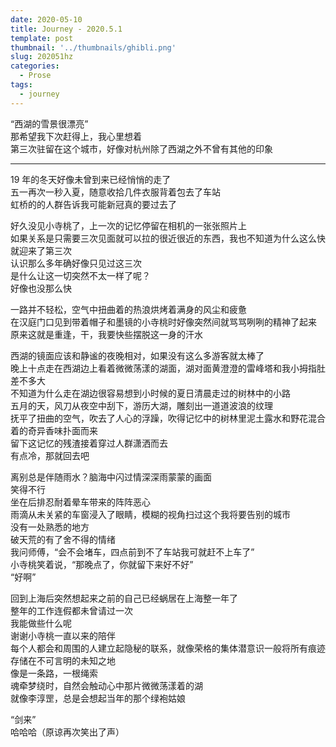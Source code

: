 ```yaml
---
date: 2020-05-10
title: Journey - 2020.5.1
template: post
thumbnail: '../thumbnails/ghibli.png'
slug: 202051hz
categories:
  - Prose
tags:
  - journey
---
```


“西湖的雪景很漂亮”<br />
那希望我下次赶得上，我心里想着<br />
第三次驻留在这个城市，好像对杭州除了西湖之外不曾有其他的印象

---

19 年的冬天好像未曾到来已经悄悄的走了<br />
五一再次一秒入夏，随意收拾几件衣服背着包去了车站<br />
虹桥的的人群告诉我可能新冠真的要过去了

好久没见小寺桃了，上一次的记忆停留在相机的一张张照片上<br />
如果关系是只需要三次见面就可以拉的很近很近的东西，我也不知道为什么这么快就迎来了第三次<br />
认识那么多年确好像只见过这三次<br />
是什么让这一切突然不太一样了呢？<br />
好像也没那么快<br />

一路并不轻松，空气中扭曲着的热浪烘烤着满身的风尘和疲惫<br />
在汉庭门口见到带着帽子和墨镜的小寺桃时好像突然间就骂骂咧咧的精神了起来<br />
原来这就是重逢，干，我要快些摆脱这一身的汗水<br />

西湖的镜面应该和静谧的夜晚相对，如果没有这么多游客就太棒了<br />
晚上十点走在西湖边上看着微微荡漾的湖面，湖对面黄澄澄的雷峰塔和我小拇指肚差不多大<br />
不知道为什么走在湖边很容易想到小时候的夏日清晨走过的树林中的小路<br />
五月的天，风刀从夜空中刮下，游历大湖，雕刻出一道道波浪的纹理<br />
抚平了扭曲的空气，吹去了人心的浮躁，吹得记忆中的树林里泥土露水和野花混合着的奇异香味扑面而来<br />
留下这记忆的残渣接着穿过人群潇洒而去<br />
有点冷，那就回去吧<br />

离别总是伴随雨水？脑海中闪过情深深雨蒙蒙的画面<br />
笑得不行<br />
坐在后排忍耐着晕车带来的阵阵恶心<br />
雨滴从未关紧的车窗浸入了眼睛，模糊的视角扫过这个我将要告别的城市<br />
没有一处熟悉的地方<br />
破天荒的有了舍不得的情绪<br />
我问师傅，“会不会堵车，四点前到不了车站我可就赶不上车了”<br />
小寺桃笑着说，“那晚点了，你就留下来好不好”<br />
“好啊”<br />

回到上海后突然想起来之前的自己已经蜗居在上海整一年了<br />
整年的工作连假都未曾请过一次<br />
我能做些什么呢<br />
谢谢小寺桃一直以来的陪伴<br />
每个人都会和周围的人建立起隐秘的联系，就像荣格的集体潜意识一般将所有痕迹存储在不可言明的未知之地<br />
像是一条路，一根绳索<br />
魂牵梦绕时，自然会触动心中那片微微荡漾着的湖<br />
就像李淳罡，总是会想起当年的那个绿袍姑娘<br />

“剑来”<br />
哈哈哈（原谅再次笑出了声）<br />